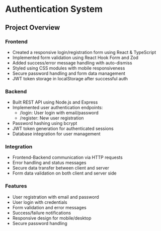 # Authentication System

## Project Overview

### Frontend
- Created a responsive login/registration form using React & TypeScript
- Implemented form validation using React Hook Form and Zod
- Added success/error message handling with auto-dismiss
- Styled using CSS modules with mobile responsiveness
- Secure password handling and form data management
- JWT token storage in localStorage after successful auth

### Backend
- Built REST API using Node.js and Express
- Implemented user authentication endpoints:
  - /login: User login with email/password
  - /register: New user registration
- Password hashing using bcrypt
- JWT token generation for authenticated sessions
- Database integration for user management

### Integration
- Frontend-Backend communication via HTTP requests
- Error handling and status messages
- Secure data transfer between client and server
- Form data validation on both client and server side

### Features
- User registration with email and password
- User login with credentials
- Form validation and error messages
- Success/failure notifications
- Responsive design for mobile/desktop
- Secure password handling
